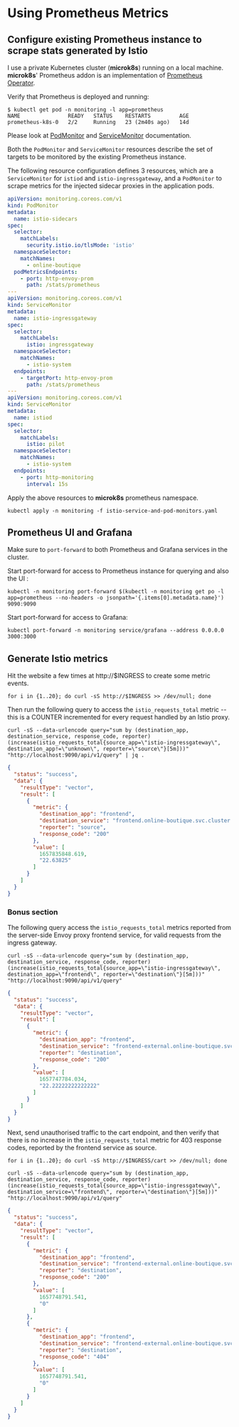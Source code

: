 # Using Prometheus Metrics

## Configure existing Prometheus instance to scrape stats generated by Istio

I use a private Kubernetes cluster (__microk8s__) running on a local machine. 
__microk8s__' Prometheus addon is an implementation of [Prometheus Operator](https://prometheus.io/docs/).

Verify that Prometheus is deployed and running:
```shell
$ kubectl get pod -n monitoring -l app=prometheus
NAME               READY   STATUS    RESTARTS         AGE
prometheus-k8s-0   2/2     Running   23 (2m40s ago)   14d
```

Please look at 
[PodMonitor](https://github.com/prometheus-operator/prometheus-operator/blob/main/Documentation/api.md#podmonitor) and
[ServiceMonitor](https://github.com/prometheus-operator/prometheus-operator/blob/main/Documentation/api.md#servicemonitor) documentation.

Both the `PodMonitor` and `ServiceMonitor` resources describe the set of targets to be monitored by the
existing Prometheus instance.

The following resource configuration defines 3 resources, which are a `ServiceMonitor`
for `istiod` and `istio-ingressgateway`, and a `PodMonitor` to scrape metrics for
the injected sidecar proxies in the application pods.

```yaml
apiVersion: monitoring.coreos.com/v1
kind: PodMonitor
metadata:
  name: istio-sidecars
spec:
  selector:
    matchLabels:
      security.istio.io/tlsMode: 'istio'
  namespaceSelector:
    matchNames:
      - online-boutique
  podMetricsEndpoints:
    - port: http-envoy-prom
      path: /stats/prometheus
---
apiVersion: monitoring.coreos.com/v1
kind: ServiceMonitor
metadata:
  name: istio-ingressgateway
spec:
  selector:
    matchLabels:
      istio: ingressgateway
  namespaceSelector:
    matchNames:
      - istio-system
  endpoints:
    - targetPort: http-envoy-prom
      path: /stats/prometheus
---
apiVersion: monitoring.coreos.com/v1
kind: ServiceMonitor
metadata:
  name: istiod
spec:
  selector:
    matchLabels:
      istio: pilot
  namespaceSelector:
    matchNames:
      - istio-system
  endpoints:
    - port: http-monitoring
      interval: 15s
```

Apply the above resources to __microk8s__ prometheus namespace.
```shell
kubectl apply -n monitoring -f istio-service-and-pod-monitors.yaml
```

## Prometheus UI and Grafana

Make sure to `port-forward` to both Prometheus and Grafana services in the cluster.

Start port-forward for access to Prometheus instance for querying and also the UI :
```shell
kubectl -n monitoring port-forward $(kubectl -n monitoring get po -l app=prometheus --no-headers -o jsonpath='{.items[0].metadata.name}') 9090:9090
```

Start port-forward for access to Grafana:
```shell
kubectl port-forward -n monitoring service/grafana --address 0.0.0.0 3000:3000
```

## Generate Istio metrics

Hit the website a few times at http://$INGRESS to create some metric events.
```shell
for i in {1..20}; do curl -sS http://$INGRESS >> /dev/null; done
```

Then run the following query to access the `istio_requests_total` metric -- this is a COUNTER incremented for every request handled by an Istio proxy.
```shell
curl -sS --data-urlencode query="sum by (destination_app, destination_service, response_code, reporter) (increase(istio_requests_total{source_app=\"istio-ingressgateway\", destination_app!=\"unknown\", reporter=\"source\"}[5m]))" "http://localhost:9090/api/v1/query" | jq .
```
```json
{
  "status": "success",
  "data": {
    "resultType": "vector",
    "result": [
      {
        "metric": {
          "destination_app": "frontend",
          "destination_service": "frontend.online-boutique.svc.cluster.local",
          "reporter": "source",
          "response_code": "200"
        },
        "value": [
          1657835848.619,
          "22.63825"
        ]
      }
    ]
  }
}
```

### Bonus section

The following query access the `istio_requests_total` metrics reported from the server-side Envoy proxy
frontend service, for valid requests from the ingress gateway.
```shell
curl -sS --data-urlencode query="sum by (destination_app, destination_service, response_code, reporter) (increase(istio_requests_total{source_app=\"istio-ingressgateway\", destination_app=\"frontend\", reporter=\"destination\"}[5m]))" "http://localhost:9090/api/v1/query"
```
```json
{
  "status": "success",
  "data": {
    "resultType": "vector",
    "result": [
      {
        "metric": {
          "destination_app": "frontend",
          "destination_service": "frontend-external.online-boutique.svc.cluster.local",
          "reporter": "destination",
          "response_code": "200"
        },
        "value": [
          1657747784.034,
          "22.22222222222222"
        ]
      }
    ]
  }
}
```

Next, send unauthorised traffic to the cart endpoint, and then verify that there is no increase in the `istio_requests_total`
metric for 403 response codes, reported by the frontend service as source.
```shell
for i in {1..20}; do curl -sS http://$INGRESS/cart >> /dev/null; done
```

```shell
curl -sS --data-urlencode query="sum by (destination_app, destination_service, response_code, reporter) (increase(istio_requests_total{source_app=\"istio-ingressgateway\", destination_service=\"frontend\", reporter=\"destination\"}[5m]))" "http://localhost:9090/api/v1/query"
```
```json
{
  "status": "success",
  "data": {
    "resultType": "vector",
    "result": [
      {
        "metric": {
          "destination_app": "frontend",
          "destination_service": "frontend-external.online-boutique.svc.cluster.local",
          "reporter": "destination",
          "response_code": "200"
        },
        "value": [
          1657748791.541,
          "0"
        ]
      },
      {
        "metric": {
          "destination_app": "frontend",
          "destination_service": "frontend-external.online-boutique.svc.cluster.local",
          "reporter": "destination",
          "response_code": "404"
        },
        "value": [
          1657748791.541,
          "0"
        ]
      }
    ]
  }
}
```
